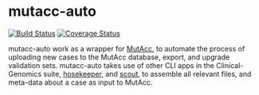 # mutacc-auto
[![Build Status](https://travis-ci.org/Clinical-Genomics/mutacc-auto.png)](https://travis-ci.org/Clinical-Genomics/mutacc-auto)
[![Coverage Status](https://coveralls.io/repos/github/Clinical-Genomics/mutacc-auto/badge.svg?branch=master)](https://coveralls.io/github/Clinical-Genomics/mutacc-auto?branch=master)

mutacc-auto work as a wrapper for [MutAcc](https://github.com/Clinical-Genomics/mutacc), to automate
the process of uploading new cases to the MutAcc database, export, and upgrade validation sets. mutacc-auto
takes use of other CLI apps in the Clinical-Genomics suite, [hosekeeper](https://github.com/Clinical-Genomics/housekeeper),
and [scout](https://github.com/Clinical-Genomics/scout), to assemble all relevant files, and meta-data about a case as
input to MutAcc.  

